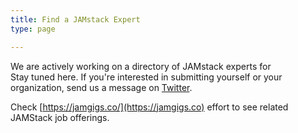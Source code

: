 ```yaml
---
title: Find a JAMstack Expert
type: page

---
```

We are actively working on a directory of JAMstack experts for    
Stay tuned here. If you're interested in submitting yourself or your organization, send us a message on [Twitter](https://twitter.com/thenewdynamic "The New Dynamic on Twitter").

Check [https://jamgigs.co/](https://jamgigs.co) effort to see related JAMStack job offerings.